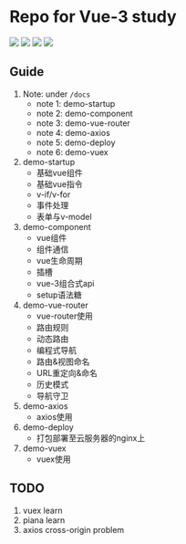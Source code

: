 # Repo for Vue-3 study
![](https://img.shields.io/badge/lang-Vue3-lightgreen.svg?style=flat)
![](https://img.shields.io/badge/build-Vite-cyan.svg?style=flat)
![](https://img.shields.io/badge/plugin-VueRouter-red.svg?style=flat)
![](https://img.shields.io/badge/openhe-study-blue.svg?style=flat)

## Guide
1. Note: under `/docs`
   * note 1: demo-startup
   * note 2: demo-component 
   * note 3: demo-vue-router
   * note 4: demo-axios
   * note 5: demo-deploy
   * note 6: demo-vuex
2. demo-startup
    *  基础vue组件
    *  基础vue指令
    *  v-if/v-for
    *  事件处理
    *  表单与v-model
3. demo-component
    *  vue组件
    *  组件通信
    *  vue生命周期
    *  插槽
    *  vue-3组合式api 
    *  setup语法糖
4. demo-vue-router
    * vue-router使用
    * 路由规则
    * 动态路由
    * 编程式导航
    * 路由&视图命名
    * URL重定向&命名
    * 历史模式
    * 导航守卫
5. demo-axios
    * axios使用
6. demo-deploy
    * 打包部署至云服务器的nginx上 
7. demo-vuex
    * vuex使用 

## TODO
1. vuex learn
2. piana learn
3. axios cross-origin problem
